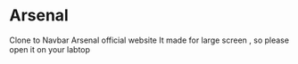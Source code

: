 # Arsenal
Clone to Navbar Arsenal official website
It made for large screen , so please open it on your labtop
